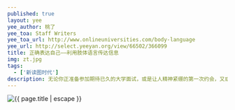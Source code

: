```yaml
---
published: true
layout: yee
yee_author: 桃了
yee_toa: Staff Writers
yee_toa_url: http://www.onlineuniversities.com/body-language
yee_url: http://select.yeeyan.org/view/66502/366099
title: 正确表达自己——利用肢体语言传达信息
img: zt.jpg
tags: 
  - ['新读图时代']
description: 无论你正准备参加期待已久的大学面试，或是让人精神紧绷的第一次约会，又或是极度渴望拿下的工作面试，良好的第一印象比你想象的更能助你一臂之力。这是因为通过视觉获取的信息量远比通过听觉获取的信息量多，也正因为如此，当与人交流时，你的肢体语言将起到非常重要的作用，可左右其他人对你的看法。事实上，你的一些手、胳膊、面部、甚至是脚的小动作，可以呈现出你自信和积极参与的一面，也可以让你看起来紧张不安和消极。为了在交流中正确地表达你的积极性程度，如在约会中表现出你对对方的在意程度，或在面试中表现出对该职位的向往等，则需要善用肢体语言，一句话，肢体语言可左右你的成败。
---
```

<img src="{{ site.file_url }}zhiti.jpg" alt="{{ page.title | escape }}" />
